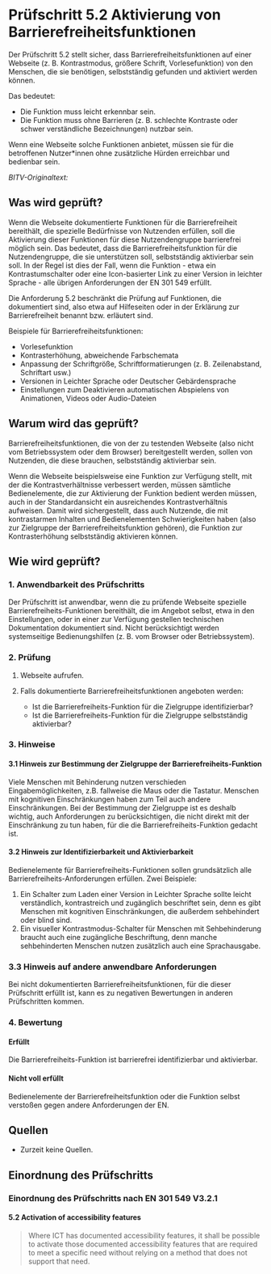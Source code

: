 # Prüfschritt 5.2 Aktivierung von Barrierefreiheitsfunktionen

Der Prüfschritt 5.2 stellt sicher, dass Barrierefreiheitsfunktionen auf einer Webseite (z. B. Kontrastmodus, größere Schrift, Vorlesefunktion) von den Menschen, die sie benötigen, selbstständig gefunden und aktiviert werden können.

Das bedeutet:

-   Die Funktion muss leicht erkennbar sein.
-   Die Funktion muss ohne Barrieren (z. B. schlechte Kontraste oder schwer verständliche Bezeichnungen) nutzbar sein.

Wenn eine Webseite solche Funktionen anbietet, müssen sie für die betroffenen Nutzer\*innen ohne zusätzliche Hürden erreichbar und bedienbar sein.

_BITV-Originaltext:_

## Was wird geprüft?

Wenn die Webseite dokumentierte Funktionen für die Barrierefreiheit bereithält, die spezielle Bedürfnisse von Nutzenden erfüllen, soll die Aktivierung dieser Funktionen für diese Nutzendengruppe barrierefrei möglich sein. Das bedeutet, dass die Barrierefreiheitsfunktion für die Nutzendengruppe, die sie unterstützen soll, selbstständig aktivierbar sein soll. In der Regel ist dies der Fall, wenn die Funktion - etwa ein Kontrastumschalter oder eine Icon-basierter Link zu einer Version in leichter Sprache - alle übrigen Anforderungen der EN 301 549 erfüllt.

Die Anforderung 5.2 beschränkt die Prüfung auf Funktionen, die dokumentiert sind, also etwa auf Hilfeseiten oder in der Erklärung zur Barrierefreiheit benannt bzw. erläutert sind.

Beispiele für Barrierefreiheitsfunktionen:

-   Vorlesefunktion
-   Kontrasterhöhung, abweichende Farbschemata
-   Anpassung der Schriftgröße, Schriftformatierungen (z. B. Zeilenabstand, Schriftart usw.)
-   Versionen in Leichter Sprache oder Deutscher Gebärdensprache
-   Einstellungen zum Deaktivieren automatischen Abspielens von Animationen, Videos oder Audio-Dateien

## Warum wird das geprüft?

Barrierefreiheitsfunktionen, die von der zu testenden Webseite (also nicht vom Betriebssystem oder dem Browser) bereitgestellt werden, sollen von Nutzenden, die diese brauchen, selbstständig aktivierbar sein.

Wenn die Webseite beispielsweise eine Funktion zur Verfügung stellt, mit der die Kontrastverhältnisse verbessert werden, müssen sämtliche Bedienelemente, die zur Aktivierung der Funktion bedient werden müssen, auch in der Standardansicht ein ausreichendes Kontrastverhältnis aufweisen. Damit wird sichergestellt, dass auch Nutzende, die mit kontrastarmen Inhalten und Bedienelementen Schwierigkeiten haben (also zur Zielgruppe der Barrierefreiheitsfunktion gehören), die Funktion zur Kontrasterhöhung selbstständig aktivieren können.

## Wie wird geprüft?

### 1\. Anwendbarkeit des Prüfschritts

Der Prüfschritt ist anwendbar, wenn die zu prüfende Webseite spezielle Barrierefreiheits-Funktionen bereithält, die im Angebot selbst, etwa in den Einstellungen, oder in einer zur Verfügung gestellen technischen Dokumentation dokumentiert sind. Nicht berücksichtigt werden systemseitige Bedienungshilfen (z. B. vom Browser oder Betriebssystem).

### 2\. Prüfung

1.  Webseite aufrufen.
2.  Falls dokumentierte Barrierefreiheitsfunktionen angeboten werden:

    -   Ist die Barrierefreiheits-Funktion für die Zielgruppe identifizierbar?
    -   Ist die Barrierefreiheits-Funktion für die Zielgruppe selbstständig aktivierbar?

### 3\. Hinweise

#### 3.1 Hinweis zur Bestimmung der Zielgruppe der Barrierefreiheits-Funktion

Viele Menschen mit Behinderung nutzen verschieden Eingabemöglichkeiten, z.B. fallweise die Maus oder die Tastatur. Menschen mit kognitiven Einschränkungen haben zum Teil auch andere Einschränkungen. Bei der Bestimmung der Zielgruppe ist es deshalb wichtig, auch Anforderungen zu berücksichtigen, die nicht direkt mit der Einschränkung zu tun haben, für die die Barrierefreiheits-Funktion gedacht ist.

#### 3.2 Hinweis zur Identifizierbarkeit und Aktivierbarkeit

Bedienelemente für Barrierefreiheits-Funktionen sollen grundsätzlich alle Barrierefreiheits-Anforderungen erfüllen. Zwei Beispiele:

1.  Ein Schalter zum Laden einer Version in Leichter Sprache sollte leicht verständlich, kontrastreich und zugänglich beschriftet sein, denn es gibt Menschen mit kognitiven Einschränkungen, die außerdem sehbehindert oder blind sind.
2.  Ein visueller Kontrastmodus-Schalter für Menschen mit Sehbehinderung braucht auch eine zugängliche Beschriftung, denn manche sehbehinderten Menschen nutzen zusätzlich auch eine Sprachausgabe.

### 3.3 Hinweis auf andere anwendbare Anforderungen

Bei nicht dokumentierten Barrierefreiheitsfunktionen, für die dieser Prüfschritt erfüllt ist, kann es zu negativen Bewertungen in anderen Prüfschritten kommen.

### 4\. Bewertung

#### Erfüllt

Die Barrierefreiheits-Funktion ist barrierefrei identifizierbar und aktivierbar.

#### Nicht voll erfüllt

Bedienelemente der Barrierefreiheitsfunktion oder die Funktion selbst verstoßen gegen andere Anforderungen der EN.

## Quellen

-   Zurzeit keine Quellen.

## Einordnung des Prüfschritts

### Einordnung des Prüfschritts nach EN 301 549 V3.2.1

#### 5.2 Activation of accessibility features

> Where ICT has documented accessibility features, it shall be possible to activate those documented accessibility features that are required to meet a specific need without relying on a method that does not support that need.
